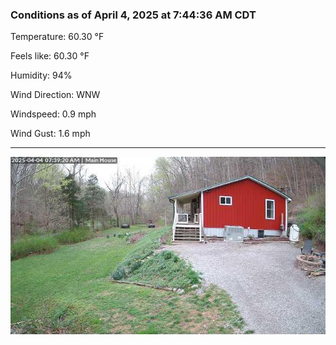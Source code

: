 ### Conditions as of April 4, 2025 at 7:44:36 AM CDT 

Temperature: 60.30 &deg;F

Feels like: 60.30 &deg;F

Humidity: 94%

Wind Direction: WNW

Windspeed: 0.9 mph

Wind Gust: 1.6 mph

---

<img src="./images/latest.jpeg"/>

